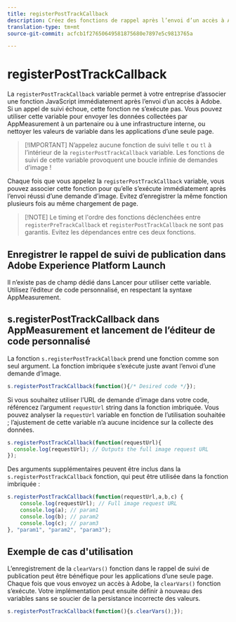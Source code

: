 ```yaml
---
title: registerPostTrackCallback
description: Créez des fonctions de rappel après l’envoi d’un accès à Adobe.
translation-type: tm+mt
source-git-commit: acfcb1f27650649581875680e7897e5c9813765a

---
```



# registerPostTrackCallback

La `registerPostTrackCallback` variable permet à votre entreprise d’associer une fonction JavaScript immédiatement après l’envoi d’un accès à Adobe. Si un appel de suivi échoue, cette fonction ne s’exécute pas. Vous pouvez utiliser cette variable pour envoyer les données collectées par AppMeasurement à un partenaire ou à une infrastructure interne, ou nettoyer les valeurs de variable dans les applications d’une seule page.

> [!IMPORTANT] N’appelez aucune fonction de suivi telle `t` ou `tl` à l’intérieur de la `registerPostTrackCallback` variable. Les fonctions de suivi de cette variable provoquent une boucle infinie de demandes d’image !

Chaque fois que vous appelez la `registerPostTrackCallback` variable, vous pouvez associer cette fonction pour qu’elle s’exécute immédiatement après l’envoi réussi d’une demande d’image. Evitez d’enregistrer la même fonction plusieurs fois au même chargement de page.

> [!NOTE] Le timing et l&#39;ordre des fonctions déclenchées entre `registerPreTrackCallback` et `registerPostTrackCallback` ne sont pas garantis. Evitez les dépendances entre ces deux fonctions.

## Enregistrer le rappel de suivi de publication dans Adobe Experience Platform Launch

Il n’existe pas de champ dédié dans Lancer pour utiliser cette variable. Utilisez l’éditeur de code personnalisé, en respectant la syntaxe AppMeasurement.

## s.registerPostTrackCallback dans AppMeasurement et lancement de l’éditeur de code personnalisé

La fonction `s.registerPostTrackCallback` prend une fonction comme son seul argument. La fonction imbriquée s’exécute juste avant l’envoi d’une demande d’image.

```js
s.registerPostTrackCallback(function(){/* Desired code */});
```

Si vous souhaitez utiliser l’URL de demande d’image dans votre code, référencez l’argument `requestUrl` string dans la fonction imbriquée. Vous pouvez analyser la `requestUrl` variable en fonction de l’utilisation souhaitée ; l’ajustement de cette variable n’a aucune incidence sur la collecte des données.

```js
s.registerPostTrackCallback(function(requestUrl){
  console.log(requestUrl); // Outputs the full image request URL
});
```

Des arguments supplémentaires peuvent être inclus dans la `s.registerPostTrackCallback` fonction, qui peut être utilisée dans la fonction imbriquée :

```js
s.registerPostTrackCallback(function(requestUrl,a,b,c) {
    console.log(requestUrl); // Full image request URL
    console.log(a); // param1
    console.log(b); // param2
    console.log(c); // param3
}, "param1", "param2", "param3");
```

## Exemple de cas d&#39;utilisation

L’enregistrement de la `clearVars()` fonction dans le rappel de suivi de publication peut être bénéfique pour les applications d’une seule page. Chaque fois que vous envoyez un accès à Adobe, la `clearVars()` fonction s’exécute. Votre implémentation peut ensuite définir à nouveau des variables sans se soucier de la persistance incorrecte des valeurs.

```js
s.registerPostTrackCallback(function(){s.clearVars();});
```
